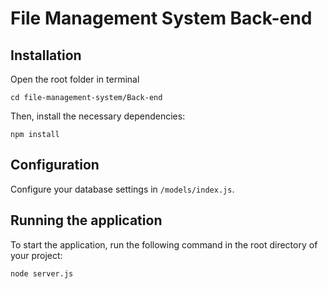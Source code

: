 # File Management System Back-end

## Installation
Open the root folder in terminal
```
cd file-management-system/Back-end
```
Then, install the necessary dependencies:

```
npm install
```

## Configuration
Configure your database settings in `/models/index.js`.

## Running the application
To start the application, run the following command in the root directory of your project:
```
node server.js
```
